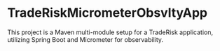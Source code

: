 # TradeRiskMicrometerObsvltyApp
This project is a Maven multi-module setup for a TradeRisk application, utilizing Spring Boot and Micrometer for observability.
